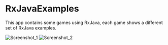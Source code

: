 # RxJavaExamples
 
 This app contains some games using RxJava, each game shows a different set of RxJava examples.

![Screenshot_1](https://user-images.githubusercontent.com/41817466/68534007-6e315480-0338-11ea-9d40-279b5be78bb4.png)
![Screenshot_2](https://user-images.githubusercontent.com/41817466/68534009-7093ae80-0338-11ea-8542-a3ae204ded1a.png)
